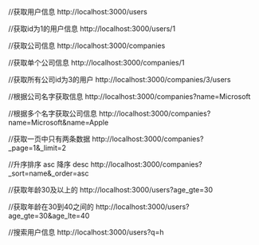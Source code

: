 //获取用户信息
http://localhost:3000/users

//获取id为1的用户信息
http://localhost:3000/users/1

//获取公司信息
http://localhost:3000/companies

//获取单个公司信息
http://localhost:3000/companies/1

//获取所有公司id为3的用户
http://localhost:3000/companies/3/users

//根据公司名字获取信息
http://localhost:3000/companies?name=Microsoft

//根据多个名字获取公司信息
http://localhost:3000/companies?name=Microsoft&name=Apple

//获取一页中只有两条数据
http://localhost:3000/companies?_page=1&_limit=2

//升序排序 asc 降序 desc
http://localhost:3000/companies?_sort=name&_order=asc

//获取年龄30及以上的
http://localhost:3000/users?age_gte=30

//获取年龄在30到40之间的
http://localhost:3000/users?age_gte=30&age_lte=40

//搜索用户信息
http://localhost:3000/users?q=h